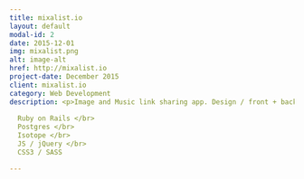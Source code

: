 ```yaml
---
title: mixalist.io
layout: default
modal-id: 2
date: 2015-12-01
img: mixalist.png
alt: image-alt
href: http://mixalist.io
project-date: December 2015
client: mixalist.io
category: Web Development
description: <p>Image and Music link sharing app. Design / front + back end development</p>  
  
  Ruby on Rails </br>
  Postgres </br>
  Isotope </br>
  JS / jQuery </br>
  CSS3 / SASS

---
```

